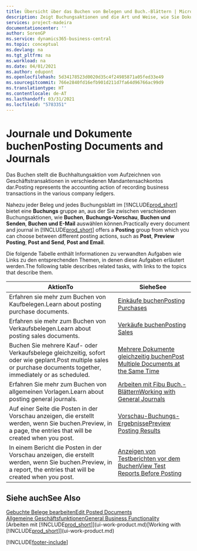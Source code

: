 ```yaml
---
title: Übersicht über das Buchen von Belegen und Buch.-Blättern | Microsoft Docs
description: Zeigt Buchungsaktionen und die Art und Weise, wie Sie Dokumente und Buch.-Blätter buchen können.
services: project-madeira
documentationcenter: ''
author: SorenGP
ms.service: dynamics365-business-central
ms.topic: conceptual
ms.devlang: na
ms.tgt_pltfrm: na
ms.workload: na
ms.date: 04/01/2021
ms.author: edupont
ms.openlocfilehash: 5d34178523d0020d35c4f24985871a05fed33e49
ms.sourcegitcommit: 766e2840fd16efb901d211d7fa64d96766ac99d9
ms.translationtype: HT
ms.contentlocale: de-AT
ms.lasthandoff: 03/31/2021
ms.locfileid: "5783351"
---
```

# <a name="posting-documents-and-journals"></a><span data-ttu-id="7557a-103">Journale und Dokumente buchen</span><span class="sxs-lookup"><span data-stu-id="7557a-103">Posting Documents and Journals</span></span>
<span data-ttu-id="7557a-104">Das Buchen stellt die Buchhaltungsaktion vom Aufzeichnen von Geschäftstransaktionen in verschiedenen Mandantensachkontos dar.</span><span class="sxs-lookup"><span data-stu-id="7557a-104">Posting represents the accounting action of recording business transactions in the various company ledgers.</span></span>

<span data-ttu-id="7557a-105">Nahezu jeder Beleg und jedes Buchungsblatt im [!INCLUDE[prod_short](includes/prod_short.md)] bietet eine **Buchungs** gruppe an, aus der Sie zwischen verschiedenen Buchungsaktionen, wie **Buchen**, **Buchungs-Vorschau**, **Buchen und Senden**, **Buchen und E-Mail** auswählen können.</span><span class="sxs-lookup"><span data-stu-id="7557a-105">Practically every document and journal in [!INCLUDE[prod_short](includes/prod_short.md)] offers a **Posting** group from which you can choose between different posting actions, such as **Post**, **Preview Posting**, **Post and Send**, **Post and Email**.</span></span>

<span data-ttu-id="7557a-106">Die folgende Tabelle enthält Informationen zu verwandten Aufgaben wie Links zu den entsprechenden Themen, in denen diese Aufgaben erläutert werden.</span><span class="sxs-lookup"><span data-stu-id="7557a-106">The following table describes related tasks, with links to the topics that describe them.</span></span>

| <span data-ttu-id="7557a-107">Aktion</span><span class="sxs-lookup"><span data-stu-id="7557a-107">To</span></span> | <span data-ttu-id="7557a-108">Siehe</span><span class="sxs-lookup"><span data-stu-id="7557a-108">See</span></span> |
| --- | --- |
| <span data-ttu-id="7557a-109">Erfahren sie mehr zum Buchen von Kaufbelegen.</span><span class="sxs-lookup"><span data-stu-id="7557a-109">Learn about posting purchase documents.</span></span> |[<span data-ttu-id="7557a-110">Einkäufe buchen</span><span class="sxs-lookup"><span data-stu-id="7557a-110">Posting Purchases</span></span>](ui-post-purchases.md) |
| <span data-ttu-id="7557a-111">Erfahren sie mehr zum Buchen von Verkaufsbelegen.</span><span class="sxs-lookup"><span data-stu-id="7557a-111">Learn about posting sales documents.</span></span> |[<span data-ttu-id="7557a-112">Verkäufe buchen</span><span class="sxs-lookup"><span data-stu-id="7557a-112">Posting Sales</span></span>](ui-post-sales.md) |
| <span data-ttu-id="7557a-113">Buchen Sie mehrere Kauf- oder Verkaufsbelege gleichzeitig, sofort oder wie geplant.</span><span class="sxs-lookup"><span data-stu-id="7557a-113">Post multiple sales or purchase documents together, immediately or as scheduled.</span></span>|[<span data-ttu-id="7557a-114">Mehrere Dokumente gleichzeitig buchen</span><span class="sxs-lookup"><span data-stu-id="7557a-114">Post Multiple Documents at the Same Time</span></span>](ui-batch-posting.md)|
| <span data-ttu-id="7557a-115">Erfahren Sie mehr zum Buchen von allgemeinen Vorlagen.</span><span class="sxs-lookup"><span data-stu-id="7557a-115">Learn about posting general journals.</span></span> |[<span data-ttu-id="7557a-116">Arbeiten mit Fibu Buch.-Blättern</span><span class="sxs-lookup"><span data-stu-id="7557a-116">Working with General Journals</span></span>](ui-work-general-journals.md) |
| <span data-ttu-id="7557a-117">Auf einer Seite die Posten in der Vorschau anzeigen, die erstellt werden, wenn Sie buchen.</span><span class="sxs-lookup"><span data-stu-id="7557a-117">Preview, in a page, the entries that will be created when you post.</span></span> |[<span data-ttu-id="7557a-118">Vorschau-Buchungs-Ergebnisse</span><span class="sxs-lookup"><span data-stu-id="7557a-118">Preview Posting Results</span></span>](ui-how-preview-post-results.md) |
| <span data-ttu-id="7557a-119">In einem Bericht die Posten in der Vorschau anzeigen, die erstellt werden, wenn Sie buchen.</span><span class="sxs-lookup"><span data-stu-id="7557a-119">Preview, in a report, the entries that will be created when you post.</span></span> |[<span data-ttu-id="7557a-120">Anzeigen von Testberichten vor dem Buchen</span><span class="sxs-lookup"><span data-stu-id="7557a-120">View Test Reports Before Posting</span></span>](ui-how-view-test-reports-posting.md) |

## <a name="see-also"></a><span data-ttu-id="7557a-121">Siehe auch</span><span class="sxs-lookup"><span data-stu-id="7557a-121">See Also</span></span>
[<span data-ttu-id="7557a-122">Gebuchte Belege bearbeiten</span><span class="sxs-lookup"><span data-stu-id="7557a-122">Edit Posted Documents</span></span>](across-edit-posted-document.md)  
[<span data-ttu-id="7557a-123">Allgemeine Geschäftsfunktionen</span><span class="sxs-lookup"><span data-stu-id="7557a-123">General Business Functionality</span></span>](ui-across-business-areas.md)  
<span data-ttu-id="7557a-124">[Arbeiten mit [!INCLUDE[prod_short](includes/prod_short.md)]](ui-work-product.md)</span><span class="sxs-lookup"><span data-stu-id="7557a-124">[Working with [!INCLUDE[prod_short](includes/prod_short.md)]](ui-work-product.md)</span></span>


[!INCLUDE[footer-include](includes/footer-banner.md)]